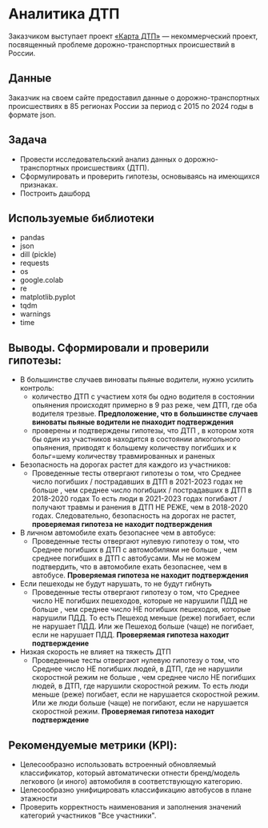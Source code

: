 # Аналитика ДТП
Заказчиком выступает проект [«Карта ДТП»](https://dtp-stat.ru/) — некоммерческий проект, посвященный проблеме дорожно-транспортных происшествий в России.

## Данные

Заказчик на своем сайте предоставил данные о дорожно-транспортных происшествиях в 85 регионах России за период с 2015 по 2024 годы в формате json.

## Задача 
- Провести исследовательский анализ данных о дорожно-транспортных происшествиях (ДТП).
- Сформулировать и проверить гипотезы, основываясь на имеющихся признаках.
- Построить дашборд 

## Используемые библиотеки
- pandas
- json
- dill (pickle)
- requests
- os
- google.colab 
- re
- matplotlib.pyplot
- tqdm 
- warnings
- time 
  

## Выводы. Сформировали и проверили гипотезы:
- В большинстве случаев виноваты пьяные водители, нужно усилить контроль:
  - количество ДТП с участием хотя бы одно водителя в состоянии опьянения происходят примерно в 9 раз реже, чем ДТП, где оба водителя трезвые. **Предположение, что в большинстве случаев виноваты пьяные водители не пнаходит подтверждения**
  - проверены и подтверждены гипотезы, что ДТП , в котором хотя бы один из участников находится в состоянии алкогольного опьянения, приводят к большему количеству погибших и к больг=шему количеству травмированных и раненых
- Безопасность на дорогах растет для каждого из участников:
  - Проведенные тесты отвергают гипотезы о том, что Среднее число погибших / пострадавших в ДТП в 2021-2023 годах не больше , чем среднее число погибших / пострадавших  в ДТП в 2018-2020 годах То есть люди в 2021-2023 годах погибают /получают травмы и ранения в ДТП НЕ РЕЖЕ, чем в 2018-2020 годах. Следовательно, безопасность на дорогах не растет, **проверяемая гипотеза не находит подтверждения**
- В личном автомобиле ехать безопаснее чем в автобусе:
  - Проведенные тесты отвергают нулевую гипотезу о том, что Среднее погибших в ДТП с автомобилями не больше , чем среднее погибших в ДТП с автобусами. Мы не можем подтвердить, что в автомобиле ехать безопаснее, чем в автобусе. **Проверяемая гипотеза не находит подтверждения**
- Если пешеходы не будут нарушать, то не будут гибнуть
  - Проведенные тесты отвергают гипотезу о том, что Среднее число НЕ погибших пешеходов, которые не нарушили ПДД не больше , чем среднее число НЕ погибших пешеходов, которые нарушили ПДД. То есть Пешеход меньше (реже) погибает, если не нарушает ПДД. Или же Пешеход больше (чаще) не погибает, если не нарушает ПДД. **Проверяемая гипотеза находит подтверждение**
- Низкая скорость не влияет на тяжесть ДТП
  - Проведенные тесты отвергают нулевую гипотезу о том, что Среднее число НЕ погибших людей, в ДТП, где не нарушили скоростной режим не больше , чем среднее число НЕ погибших людей, в ДТП, где нарушили скоростной режим. То есть люди меньше (реже) погибает, если не нарушается скоростной режим. Или же люди больше (чаще) не погибают, если не нарушается скоростной режим. **Проверяемая гипотеза находит подтверждение**

## Рекомендуемые метрики (KPI):
- Целесообразно использовать встроенный обновляемый классификатор, который автоматически отнести бренд/модель легкового (и иного) автомобиля в соответствующую категорию.
- Целесообразно унифицировать классификацию автобусов в плане этажности
- Проверить корректность наименования и заполнения значений категорий участников  "Все участники".





